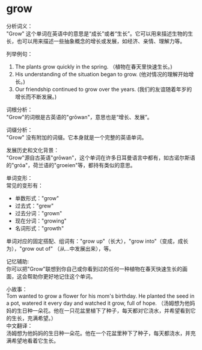# grow

分析词义：  
"Grow" 这个单词在英语中的意思是“成长”或者“生长”。它可以用来描述生物的生长，也可以用来描述一些抽象概念的增长或发展，如经济、亲情、理解力等。

  

列举例句：

  

1.  The plants grow quickly in the spring. （植物在春天里快速生长。)
2.  His understanding of the situation began to grow. (他对情况的理解开始增长。)
3.  Our friendship continued to grow over the years. (我们的友谊随着年岁的增长而不断发展。)

  

词根分析：  
"Grow"的词根是古英语的"grōwan"，意思也是“增长、发展”。

  

词缀分析：  
"Grow" 没有附加的词缀。它本身就是一个完整的英语单词。

  

发展历史和文化背景：  
"Grow"源自古英语"grōwan"，这个单词在许多日耳曼语言中都有，如古诺尔斯语的"gróa"，荷兰语的"groeien"等，都持有类似的意思。

  

单词变形：  
常见的变形有：

  

*   单数形式："grow"
*   过去式："grew"
*   过去分词："grown"
*   现在分词："growing"
*   名词形式："growth"

  

单词对应的固定搭配、组词有："grow up"（长大），"grow into"（变成，成长为），"grow out of" （从...中发展出来），等。

  

记忆辅助:  
你可以把"Grow"联想到你自己或你看到过的任何一种植物在春天快速生长的画面，这会帮助你更好地记住这个单词。

  

小故事：  
Tom wanted to grow a flower for his mom's birthday. He planted the seed in a pot, watered it every day and watched it grow, full of hope. （汤姆想为他妈妈的生日种一朵花。他在一只花盆里植下了种子，每天都对它浇水，并希望看到它的生长，充满希望。）  
中文翻译：  
汤姆想为他妈妈的生日种一朵花。他在一个花盆里种下了种子，每天都浇水，并充满希望地看着它生长。
